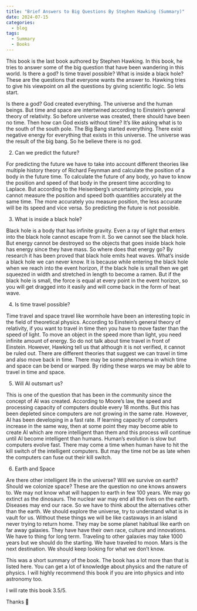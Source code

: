 ```yaml
---
title: "Brief Answers to Big Questions By Stephen Hawking (Summary)"
date: 2024-07-15
categories:
  - blog
tags:
  - Summary
  - Books
---
```


This book is the last book authored by Stephen Hawking. In this book, he tries to answer some of the big question that have been wandering in this world. Is there a god? Is time travel possible? What is inside a black hole? These are the questions that everyone wants the answer to. Hawking tries to give his viewpoint on all the questions by giving scientific logic. So lets start.

Is there a god?
God created everything. The universe and the human beings. But time and space are intertwined according to Einstein’s general theory of relativity. So before universe was created, there should have been no time. Then how can God exists without time? It’s like asking what is to the south of the south pole. The Big Bang started everything. There exist negative energy for everything that exists in this universe. The universe was the result of the big bang. So he believe there is no god.

2. Can we predict the future?

For predicting the future we have to take into account different theories like multiple history theory of Richard Feynman and calculate the position of a body in the future time. To calculate the future of any body, yo have to know the position and speed of that body in the present time according to Laplace. But according to the Heisenberg’s uncertainty principle, you cannot measure the position and speed both quantities accurately at the same time. The more accurately you measure position, the less accurate will be its speed and vice versa. So predicting the future is not possible.

3. What is inside a black hole?

Black hole is a body that has infinite gravity. Even a ray of light that enters into the black hole cannot escape from it. So we cannot see the black hole. But energy cannot be destroyed so the objects that goes inside black hole has energy since they have mass. So where does that energy go? By research it has been proved that black hole emits heat waves. What’s inside a black hole we can never know. It is because while entering the black hole when we reach into the event horizon, if the black hole is small then we get squeezed in width and stretched in length to become a ramen. But if the black hole is small, the force is equal at every point in the event horizon, so you will get dragged into it easily and will come back in the form of heat wave.

4. Is time travel possible?

Time travel and space travel like wormhole have been an interesting topic in the field of theoretical physics. According to Einstein’s general theory of relativity, if you want to travel in time then you have to move faster than the speed of light. To move an object in the speed more than light, you need infinite amount of energy. So do not talk about time travel in front of Einstein. However, Hawking tell us that although it is not verified, it cannot be ruled out. There are different theories that suggest we can travel in time and also move back in time. There may be some phenomena in which time and space can be bend or warped. By riding these warps we may be able to travel in time and space.

5. Will AI outsmart us?

This is one of the question that has been in the community since the concept of AI was created. According to Moore’s law, the speed and processing capacity of computers double every 18 months. But this has been depleted since computers are not growing in the same rate. However, AI has been developing in a fast rate. If learning capacity of computers increase in the same way, then at some point they may become able to create AI which are more intelligent than them and this process will continue until AI become intelligent than humans. Human’s evolution is slow but computers evolve fast. There may come a time when human have to hit the kill switch of the intelligent computers. But may the time not be as late when the computers can fuse out their kill switch.

6. Earth and Space

Are there other intelligent life in the universe? Will we survive on earth? Should we colonize space? These are the question no one knows answers to. We may not know what will happen to earth in few 100 years. We may go extinct as the dinosaurs. The nuclear war may end all the lives on the earth. Diseases may end our race. So we have to think about the alternatives other than the earth. We should explore the universe, try to understand what is in vault for us. Without these things we will be like castaways in an island never trying to return home. They may be some planet habitual like earth on far away galaxies. They have have their own race, culture and innovations. We have to thing for long term. Traveling to other galaxies may take 1000 years but we should do the starting. We have traveled to moon. Mars is the next destination. We should keep looking for what we don’t know.

This was a short summary of the book. The book has a lot more than that is listed here. You can get a lot of knowledge about physics and the nature of physics. I will highly recommend this book if you are into physics and into astronomy too.

I will rate this book 3.5/5.

Thanks 🙂